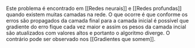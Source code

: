 ---
---

Este problema é encontrado em [[Redes neurais]] e [[Redes profundas]] quando existem muitas camadas na rede. O que ocorre é que conforme os erros são propagados da camada final para a camada inicial é possível que gradiente do erro fique cada vez maior e assim os pesos da camada incial são atualizados com valores altos e portanto o algoritmo diverge. O contrário pode ser observado nos [[Gradientes que somem]]. 